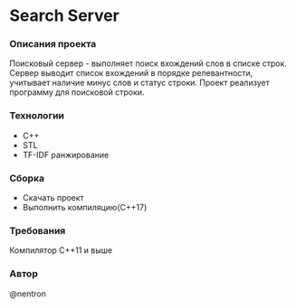 # Search Server
### Описания проекта
Поисковый сервер - выполняет поиск вхождений слов в списке строк. Сервер выводит список вхождений в порядке релевантности, учитывает наличие минус слов и статус строки. Проект реализует программу для поисковой строки.
### Технологии
- С++
- STL
- TF-IDF ранжирование
### Сборка
- Скачать проект
- Выполнить компиляцию(C++17)
### Требования
Компилятор C++11 и выше
### Автор
@nentron
